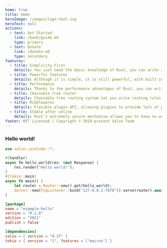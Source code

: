 ```yaml
---
home: true
title: Home
heroImage: /images/logo-text.svg
heroText: null
actions:
  - text: Get Started
    link: /book/guide.md
    type: primary
  - text: Donate
    link: /donate.md
    type: secondary
features:
  - title: Simplicity First
    details: You just need the basic knowledge of Rust, you can write a powerful and efficient server, which is comparable to the development speed of some Go web server frameworks.
  - title: Powerful features
    details: Although it is simple, it is still powerful, with built-in Multipart, extract data from request, etc., which can meet the needs of most business scenarios.
  - title: Performance
    details: Thanks to the performance advantages of Rust, you can write extremely high-performance server-side applications very easily.
  - title: Chainable tree router
    details: Chainable tree routing system let you write routing rules easily and chains. You can use regex to constraint parameters.
  - title: Middlewares
    details: Flexible plugin API, allowing plugins to provide lots of plug-and-play features for your site. 
  - title: Stable after online
    details: Rust's extremely secure mechanism allows you to have no worries after your website is online. You have more time to enjoy your life!
footer: MIT Licensed | Copyright © 2019-present Salvo Team
---
```


### Hello world!

<CodeGroup>
  <CodeGroupItem title="main.rs" active>
  
```rust
use salvo::prelude::*;

#[handler]
async fn hello_world(res: &mut Response) {
    res.render("Hello world!");
}
#[tokio::main]
async fn main() {
    let router = Router::new().get(hello_world);
    Server::new(TcpListener::bind("127.0.0.1:7878")).serve(router).await;
}
```

  </CodeGroupItem>
  <CodeGroupItem title="Cargo.toml">
  
```toml
[package]
name = "example-hello"
version = "0.1.0"
edition = "2021"
publish = false

[dependencies]
salvo = { version = "0.37" }
tokio = { version = "1", features = ["macros"] }
```

  </CodeGroupItem>
</CodeGroup>
